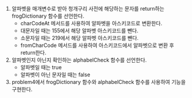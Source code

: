 1. 알파벳을 매개변수로 받아 청개구리 사전에 해당하는 문자를 return하는 frogDictionary 함수를 선언한다.
   - charCodeAt 메서드를 사용하여 알파벳을 아스키코드로 변환한다.
   - 대문자일 때는 155에서 해당 알파벳 아스키코드를 뺀다.
   - 소문자일 때는 219에서 해당 알파벳 아스키코드를 뺀다.
   - fromCharCode 메서드를 사용하여 아스키코드에서 알파벳으로 변환 후 return한다.
2. 알파벳인지 아닌지 확인하는 alphabelCheck 함수를 선언한다.
   - 알파벳일 때는 true
   - 알파벳이 아닌 문자일 때는 false
3. problem4에서 frogDictionary 함수와 alphabelCheck 함수를 사용하여 기능을 구현한다.
